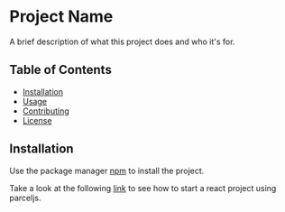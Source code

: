 # Project Name

A brief description of what this project does and who it's for.

## Table of Contents

- [Installation](#installation)
- [Usage](#usage)
- [Contributing](#contributing)
- [License](#license)

## Installation

Use the package manager [npm](https://www.npmjs.com/) to install the project.

Take a look at the following [link](https://itnext.io/react-with-parcel-99229106dac8) to see how to start a react project using parceljs.
